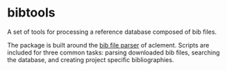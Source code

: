 # bibtools

A set of tools for processing a reference database composed of bib files.

The package is built around the [bib file parser](https://github.com/aclements/biblib) of aclement.
Scripts are included for three common tasks: parsing downloaded bib files, searching the database, and creating project specific bibliographies.
